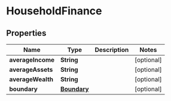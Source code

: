 
# HouseholdFinance

## Properties
Name | Type | Description | Notes
------------ | ------------- | ------------- | -------------
**averageIncome** | **String** |  |  [optional]
**averageAssets** | **String** |  |  [optional]
**averageWealth** | **String** |  |  [optional]
**boundary** | [**Boundary**](Boundary.md) |  |  [optional]



